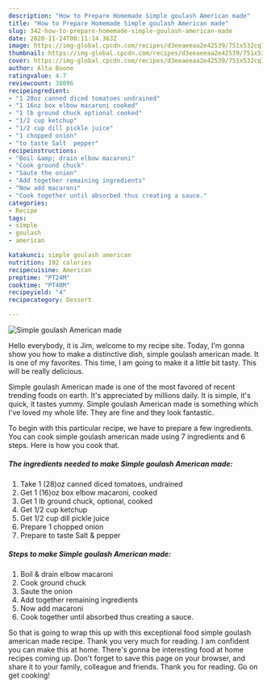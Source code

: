 ```yaml
---
description: "How to Prepare Homemade Simple goulash American made"
title: "How to Prepare Homemade Simple goulash American made"
slug: 342-how-to-prepare-homemade-simple-goulash-american-made
date: 2020-11-24T00:11:14.363Z
image: https://img-global.cpcdn.com/recipes/d3eeaeeaa2e42539/751x532cq70/simple-goulash-american-made-recipe-main-photo.jpg
thumbnail: https://img-global.cpcdn.com/recipes/d3eeaeeaa2e42539/751x532cq70/simple-goulash-american-made-recipe-main-photo.jpg
cover: https://img-global.cpcdn.com/recipes/d3eeaeeaa2e42539/751x532cq70/simple-goulash-american-made-recipe-main-photo.jpg
author: Alta Boone
ratingvalue: 4.7
reviewcount: 38096
recipeingredient:
- "1 28oz canned diced tomatoes undrained"
- "1 16oz box elbow macaroni cooked"
- "1 lb ground chuck optional cooked"
- "1/2 cup ketchup"
- "1/2 cup dill pickle juice"
- "1 chopped onion"
- "to taste Salt  pepper"
recipeinstructions:
- "Boil &amp; drain elbow macaroni"
- "Cook ground chuck"
- "Saute the onion"
- "Add together remaining ingredients"
- "Now add macaroni"
- "Cook together until absorbed thus creating a sauce."
categories:
- Recipe
tags:
- simple
- goulash
- american

katakunci: simple goulash american 
nutrition: 192 calories
recipecuisine: American
preptime: "PT24M"
cooktime: "PT40M"
recipeyield: "4"
recipecategory: Dessert

---
```



![Simple goulash American made](https://img-global.cpcdn.com/recipes/d3eeaeeaa2e42539/751x532cq70/simple-goulash-american-made-recipe-main-photo.jpg)

Hello everybody, it is Jim, welcome to my recipe site. Today, I'm gonna show you how to make a distinctive dish, simple goulash american made. It is one of my favorites. This time, I am going to make it a little bit tasty. This will be really delicious.



Simple goulash American made is one of the most favored of recent trending foods on earth. It's appreciated by millions daily. It is simple, it's quick, it tastes yummy. Simple goulash American made is something which I've loved my whole life. They are fine and they look fantastic.


To begin with this particular recipe, we have to prepare a few ingredients. You can cook simple goulash american made using 7 ingredients and 6 steps. Here is how you cook that.

<!--inarticleads1-->

##### The ingredients needed to make Simple goulash American made:

1. Take 1 (28)oz canned diced tomatoes, undrained
1. Get 1 (16)oz box elbow macaroni, cooked
1. Get 1 lb ground chuck, optional, cooked
1. Get 1/2 cup ketchup
1. Get 1/2 cup dill pickle juice
1. Prepare 1 chopped onion
1. Prepare to taste Salt &amp; pepper




<!--inarticleads2-->

##### Steps to make Simple goulash American made:

1. Boil &amp; drain elbow macaroni
1. Cook ground chuck
1. Saute the onion
1. Add together remaining ingredients
1. Now add macaroni
1. Cook together until absorbed thus creating a sauce.




So that is going to wrap this up with this exceptional food simple goulash american made recipe. Thank you very much for reading. I am confident you can make this at home. There's gonna be interesting food at home recipes coming up. Don't forget to save this page on your browser, and share it to your family, colleague and friends. Thank you for reading. Go on get cooking!
